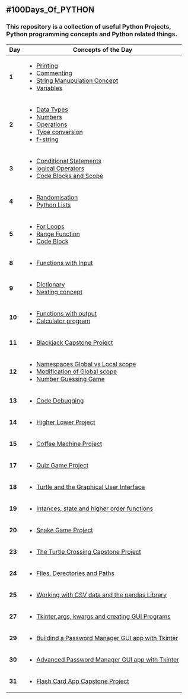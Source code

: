 ## #100Days_Of_PYTHON
### This repository is a collection of useful Python Projects, Python programming concepts and Python related things.

| **Day** | **Concepts of the Day**                                                                                                                      |
| ------- | -------------------------------------------------------------------------------------------------------------------------------------------- |
| **1**   | [<ul><li>Printing</li><li>Commenting</li><li>String Manupulation Concept</li><li>Variables</li></ul>](/Python-code/Day_1/)                   |
| **2**   | [<ul><li>Data Types</li><li>Numbers</li><li>Operations</li><li>Type conversion</li><li>f-string</li></ul>](/Python-code/Day_2/)              |
| **3**   | [<ul><li>Conditional Statements</li><li>logical Operators</li><li>Code Blocks and Scope</li></ul>](/Python-code/Day-3/)                      |
| **4**   | [<ul><li>Randomisation</li><li>Python Lists</li></ul>](/Python-code/Day_4/)                                                                  |
| **5**   | [<ul><li>For Loops</li><li>Range Function</li><li>Code Block</li></ul>](/Python-code/Day_5/)                                                 |
| **8**   | [<ul><li>Functions with Input</li></ul>](/Python-code/Day_8/)                                                                                |
| **9**   | [<ul><li>Dictionary</li><li>Nesting concept</li></ul>](/Python-code/Day_9/)                                                                  |
| **10**  | [<ul><li>Functions with output</li><li>Calculator program</li></ul>](/Python-code/Day_10/)                                                   |
| **11**  | [<ul><li>Blackjack Capstone Project</li></ul>](/Python-code/Day_11/)                                                                         |
| **12**  | [<ul><li>Namespaces Global vs Local scope</li><li>Modification of Global scope</li><li>Number Guessing Game</li></ul>](/Python-code/Day_12/) |
| **13**  | [<ul><li>Code Debugging</li></ul>](/Python-code/Day_13/)                                                                                     |
| **14**  | [<ul><li>Higher Lower Project</li></ul>](/Python-code/Day_14/)                                                                                |
| **15**  | [<ul><li>Coffee Machine Project</li></ul>](/Python-code/Day_15/)                                                                              |
| **17**  | [<ul><li>Quiz Game Project</li></ul>](/Python-code/Day_17/)                                                                                   |
| **18**  | [<ul><li>Turtle and the Graphical User Interface</li></ul>](/Python-code/Day_18/)                                                             |
| **19**  | [<ul><li>Intances, state and higher order functions</li></ul>](/Python-code/Day_19/)                                                          |
| **20**  | [<ul><li>Snake Game Project</li></ul>](/Python-code/Day_20/)                                                                                  |
| **23**  | [<ul><li>The Turtle Crossing Capstone Project</li></ul>](/Python-code/Day_23/)                                                                |
| **24**  | [<ul><li>Files, Derectories and Paths</li></ul>](/Python-code/Day_24/)                                                                        |
| **25**  | [<ul><li>Working with CSV data and the pandas Library</li></ul>](/Python-code/Day_24/)                                                        |
| **27**  | [<ul><li>Tkinter,args, kwargs and creating GUI Programs</li></ul>](Python-code/Day_27/)                                                       |
| **29**  | [<ul><li>Buildind a Password Manager GUI app with Tkinter</li></ul>](Python-code/Day-29/)                                                     |
| **30**  | [<ul><li>Advanced Password Manager GUI app with Tkinter</li></ul>](Python-code/Day-30/)                                                       |
| **31**  | [<ul><li>Flash Card App Capstone Project</li></ul>](Python-code/Day-31/)                                                       |

